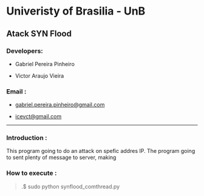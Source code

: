 # Univeristy of Brasilia - UnB

## 

## Atack SYN Flood

### Developers:

- Gabriel Pereira Pinheiro 

- Victor Araujo Vieira 

### Email :

- gabriel.pereira.pinheiro@gmail.com

- icevct@gmail.com

__________________________________________________________________________________________________________________________________________


### Introduction :

This program going to do an attack on spefic addres IP. The program going to sent plenty of message to server, making 


### How to execute :

>.$ sudo python synflood_comthread.py

